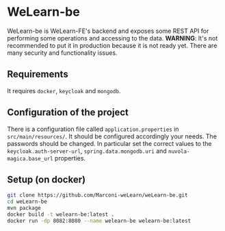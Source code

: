 # WeLearn-be
WeLearn-be is WeLearn-FE's backend and exposes some REST API for performing some operations and accessing to the data.
**WARNING**: It's not recommended to put it in production because it is not ready yet. There are many security and functionality issues.
## Requirements
It requires ```docker```, ```keycloak``` and ```mongodb```.
## Configuration of the project
There is a configuration file called ```application.properties``` in ```src/main/resources/```. It should be configured accordingly your needs. The passwords should be changed.
In particular set the correct values to the ```keycloak.auth-server-url```, ```spring.data.mongodb.uri``` and ```nuvola-magica.base_url``` properties.
## Setup (on docker)
```bash
git clone https://github.com/Marconi-weLearn/weLearn-be.git
cd weLearn-be
mvn package
docker build -t welearn-be:latest .
docker run -dp 8082:8080 --name welearn-be welearn-be:latest
```

